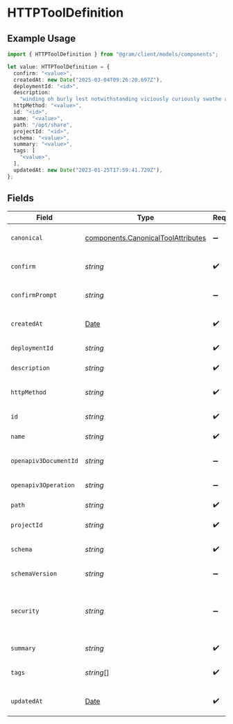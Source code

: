 # HTTPToolDefinition

## Example Usage

```typescript
import { HTTPToolDefinition } from "@gram/client/models/components";

let value: HTTPToolDefinition = {
  confirm: "<value>",
  createdAt: new Date("2025-03-04T09:26:20.697Z"),
  deploymentId: "<id>",
  description:
    "winding oh burly lest notwithstanding viciously curiously swathe a atop",
  httpMethod: "<value>",
  id: "<id>",
  name: "<value>",
  path: "/opt/share",
  projectId: "<id>",
  schema: "<value>",
  summary: "<value>",
  tags: [
    "<value>",
  ],
  updatedAt: new Date("2023-01-25T17:59:41.729Z"),
};
```

## Fields

| Field                                                                                         | Type                                                                                          | Required                                                                                      | Description                                                                                   |
| --------------------------------------------------------------------------------------------- | --------------------------------------------------------------------------------------------- | --------------------------------------------------------------------------------------------- | --------------------------------------------------------------------------------------------- |
| `canonical`                                                                                   | [components.CanonicalToolAttributes](../../models/components/canonicaltoolattributes.md)      | :heavy_minus_sign:                                                                            | The original details of a tool                                                                |
| `confirm`                                                                                     | *string*                                                                                      | :heavy_check_mark:                                                                            | Confirmation mode for the tool                                                                |
| `confirmPrompt`                                                                               | *string*                                                                                      | :heavy_minus_sign:                                                                            | Prompt for the confirmation                                                                   |
| `createdAt`                                                                                   | [Date](https://developer.mozilla.org/en-US/docs/Web/JavaScript/Reference/Global_Objects/Date) | :heavy_check_mark:                                                                            | The creation date of the tool.                                                                |
| `deploymentId`                                                                                | *string*                                                                                      | :heavy_check_mark:                                                                            | The ID of the deployment                                                                      |
| `description`                                                                                 | *string*                                                                                      | :heavy_check_mark:                                                                            | Description of the tool                                                                       |
| `httpMethod`                                                                                  | *string*                                                                                      | :heavy_check_mark:                                                                            | HTTP method for the request                                                                   |
| `id`                                                                                          | *string*                                                                                      | :heavy_check_mark:                                                                            | The ID of the HTTP tool                                                                       |
| `name`                                                                                        | *string*                                                                                      | :heavy_check_mark:                                                                            | The name of the tool                                                                          |
| `openapiv3DocumentId`                                                                         | *string*                                                                                      | :heavy_minus_sign:                                                                            | The ID of the OpenAPI v3 document                                                             |
| `openapiv3Operation`                                                                          | *string*                                                                                      | :heavy_minus_sign:                                                                            | OpenAPI v3 operation                                                                          |
| `path`                                                                                        | *string*                                                                                      | :heavy_check_mark:                                                                            | Path for the request                                                                          |
| `projectId`                                                                                   | *string*                                                                                      | :heavy_check_mark:                                                                            | The ID of the project                                                                         |
| `schema`                                                                                      | *string*                                                                                      | :heavy_check_mark:                                                                            | JSON schema for the request                                                                   |
| `schemaVersion`                                                                               | *string*                                                                                      | :heavy_minus_sign:                                                                            | Version of the schema                                                                         |
| `security`                                                                                    | *string*                                                                                      | :heavy_minus_sign:                                                                            | Security requirements for the underlying HTTP endpoint                                        |
| `summary`                                                                                     | *string*                                                                                      | :heavy_check_mark:                                                                            | Summary of the tool                                                                           |
| `tags`                                                                                        | *string*[]                                                                                    | :heavy_check_mark:                                                                            | The tags list for this http tool                                                              |
| `updatedAt`                                                                                   | [Date](https://developer.mozilla.org/en-US/docs/Web/JavaScript/Reference/Global_Objects/Date) | :heavy_check_mark:                                                                            | The last update date of the tool.                                                             |